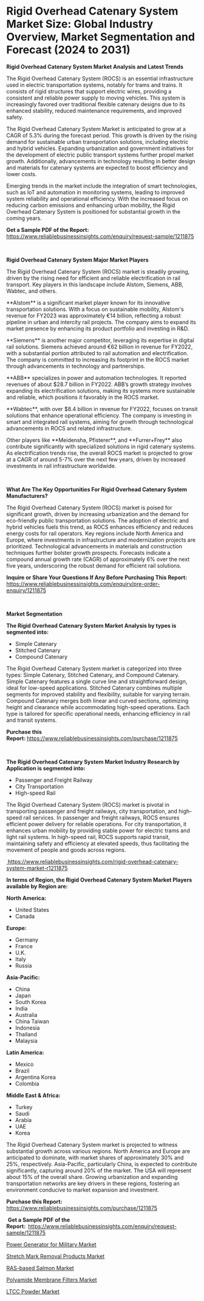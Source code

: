 <p><h1>Rigid Overhead Catenary System Market Size: Global Industry Overview, Market Segmentation and Forecast (2024 to 2031)</h1></p><p><strong>Rigid Overhead Catenary System Market Analysis and Latest Trends</strong></p>
<p><p>The Rigid Overhead Catenary System (ROCS) is an essential infrastructure used in electric transportation systems, notably for trams and trains. It consists of rigid structures that support electric wires, providing a consistent and reliable power supply to moving vehicles. This system is increasingly favored over traditional flexible catenary designs due to its enhanced stability, reduced maintenance requirements, and improved safety.</p><p>The Rigid Overhead Catenary System Market is anticipated to grow at a CAGR of 5.3% during the forecast period. This growth is driven by the rising demand for sustainable urban transportation solutions, including electric and hybrid vehicles. Expanding urbanization and government initiatives for the development of electric public transport systems further propel market growth. Additionally, advancements in technology resulting in better design and materials for catenary systems are expected to boost efficiency and lower costs.</p><p>Emerging trends in the market include the integration of smart technologies, such as IoT and automation in monitoring systems, leading to improved system reliability and operational efficiency. With the increased focus on reducing carbon emissions and enhancing urban mobility, the Rigid Overhead Catenary System is positioned for substantial growth in the coming years.</p></p>
<p><strong>Get a Sample PDF of the Report:&nbsp;</strong> <a href="https://www.reliablebusinessinsights.com/enquiry/request-sample/1211875?utm_campaign=60&utm_medium=2&utm_source=Github&utm_content=ia&utm_term=17122024&utm_id=rigid-overhead-catenary-system">https://www.reliablebusinessinsights.com/enquiry/request-sample/1211875</a></p>
<p>&nbsp;</p>
<p><strong>Rigid Overhead Catenary System Major Market Players</strong></p>
<p><p>The Rigid Overhead Catenary System (ROCS) market is steadily growing, driven by the rising need for efficient and reliable electrification in rail transport. Key players in this landscape include Alstom, Siemens, ABB, Wabtec, and others.</p><p>**Alstom** is a significant market player known for its innovative transportation solutions. With a focus on sustainable mobility, Alstom's revenue for FY2023 was approximately €14 billion, reflecting a robust pipeline in urban and intercity rail projects. The company aims to expand its market presence by enhancing its product portfolio and investing in R&D.</p><p>**Siemens** is another major competitor, leveraging its expertise in digital rail solutions. Siemens achieved around €62 billion in revenue for FY2022, with a substantial portion attributed to rail automation and electrification. The company is committed to increasing its footprint in the ROCS market through advancements in technology and partnerships.</p><p>**ABB** specializes in power and automation technologies. It reported revenues of about $28.7 billion in FY2022. ABB’s growth strategy involves expanding its electrification solutions, making its systems more sustainable and reliable, which positions it favorably in the ROCS market.</p><p>**Wabtec**, with over $8.4 billion in revenue for FY2022, focuses on transit solutions that enhance operational efficiency. The company is investing in smart and integrated rail systems, aiming for growth through technological advancements in ROCS and related infrastructure.</p><p>Other players like **Meidensha, Pfisterer**, and **Furrer+Frey** also contribute significantly with specialized solutions in rigid catenary systems. As electrification trends rise, the overall ROCS market is projected to grow at a CAGR of around 5-7% over the next few years, driven by increased investments in rail infrastructure worldwide.</p></p>
<p>&nbsp;</p>
<p><strong>What Are The Key Opportunities For Rigid Overhead Catenary System Manufacturers?</strong></p>
<p><p>The Rigid Overhead Catenary System (ROCS) market is poised for significant growth, driven by increasing urbanization and the demand for eco-friendly public transportation solutions. The adoption of electric and hybrid vehicles fuels this trend, as ROCS enhances efficiency and reduces energy costs for rail operators. Key regions include North America and Europe, where investments in infrastructure and modernization projects are prioritized. Technological advancements in materials and construction techniques further bolster growth prospects. Forecasts indicate a compound annual growth rate (CAGR) of approximately 6% over the next five years, underscoring the robust demand for efficient rail solutions.</p></p>
<p><strong>Inquire or Share Your Questions If Any Before Purchasing This Report:</strong> <a href="https://www.reliablebusinessinsights.com/enquiry/pre-order-enquiry/1211875?utm_campaign=60&utm_medium=2&utm_source=Github&utm_content=ia&utm_term=17122024&utm_id=rigid-overhead-catenary-system">https://www.reliablebusinessinsights.com/enquiry/pre-order-enquiry/1211875</a></p>
<p>&nbsp;</p>
<p><strong>Market Segmentation</strong></p>
<p><strong>The Rigid Overhead Catenary System Market Analysis by types is segmented into:</strong></p>
<p><ul><li>Simple Catenary</li><li>Stitched Catenary</li><li>Compound Catenary</li></ul></p>
<p><p>The Rigid Overhead Catenary System market is categorized into three types: Simple Catenary, Stitched Catenary, and Compound Catenary. Simple Catenary features a single curve line and straightforward design, ideal for low-speed applications. Stitched Catenary combines multiple segments for improved stability and flexibility, suitable for varying terrain. Compound Catenary merges both linear and curved sections, optimizing height and clearance while accommodating high-speed operations. Each type is tailored for specific operational needs, enhancing efficiency in rail and transit systems.</p></p>
<p><strong>Purchase this Report:&nbsp;</strong><a href="https://www.reliablebusinessinsights.com/purchase/1211875?utm_campaign=60&utm_medium=2&utm_source=Github&utm_content=ia&utm_term=17122024&utm_id=rigid-overhead-catenary-system">https://www.reliablebusinessinsights.com/purchase/1211875</a></p>
<p>&nbsp;</p>
<p><strong>The Rigid Overhead Catenary System Market Industry Research by Application is segmented into:</strong></p>
<p><ul><li>Passenger and Freight Railway</li><li>City Transportation</li><li>High-speed Rail</li></ul></p>
<p><p>The Rigid Overhead Catenary System (ROCS) market is pivotal in transporting passenger and freight railways, city transportation, and high-speed rail services. In passenger and freight railways, ROCS ensures efficient power delivery for reliable operations. For city transportation, it enhances urban mobility by providing stable power for electric trams and light rail systems. In high-speed rail, ROCS supports rapid transit, maintaining safety and efficiency at elevated speeds, thus facilitating the movement of people and goods across regions.</p></p>
<p><a href="https://www.reliablebusinessinsights.com/rigid-overhead-catenary-system-market-r1211875?utm_campaign=60&utm_medium=2&utm_source=Github&utm_content=ia&utm_term=17122024&utm_id=rigid-overhead-catenary-system">&nbsp;https://www.reliablebusinessinsights.com/rigid-overhead-catenary-system-market-r1211875</a></p>
<p><strong>In terms of Region, the Rigid Overhead Catenary System Market Players available by Region are:</strong></p>
<p>
    <p> <strong> North America: </strong>
        <ul>
            <li>United States</li>
            <li>Canada</li>
        </ul>
        </p> 
    <p> <strong> Europe: </strong>
        <ul>
            <li>Germany</li>
            <li>France</li>
            <li>U.K.</li>
            <li>Italy</li>
            <li>Russia</li>
        </ul>
        </p> 
    <p> <strong> Asia-Pacific: </strong>
        <ul>
            <li>China</li>
            <li>Japan</li>
            <li>South Korea</li>
            <li>India</li>
            <li>Australia</li>
            <li>China Taiwan</li>
            <li>Indonesia</li>
            <li>Thailand</li>
            <li>Malaysia</li>
        </ul>
        </p> 
    <p> <strong> Latin America: </strong>
        <ul>
            <li>Mexico</li>
            <li>Brazil</li>
            <li>Argentina Korea</li>
            <li>Colombia</li>
        </ul>
        </p> 
    <p> <strong> Middle East & Africa: </strong>
        <ul>
            <li>Turkey</li>
            <li>Saudi</li>
            <li>Arabia</li>
            <li>UAE</li>
            <li>Korea</li>
        </ul>
    </p>
    </p>
<p><p>The Rigid Overhead Catenary System market is projected to witness substantial growth across various regions. North America and Europe are anticipated to dominate, with market shares of approximately 30% and 25%, respectively. Asia-Pacific, particularly China, is expected to contribute significantly, capturing around 20% of the market. The USA will represent about 15% of the overall share. Growing urbanization and expanding transportation networks are key drivers in these regions, fostering an environment conducive to market expansion and investment.</p></p>
<p><strong>Purchase this Report: </strong><a href="https://www.reliablebusinessinsights.com/purchase/1211875?utm_campaign=60&utm_medium=2&utm_source=Github&utm_content=ia&utm_term=17122024&utm_id=rigid-overhead-catenary-system">https://www.reliablebusinessinsights.com/purchase/1211875</a></p>
<p>&nbsp;<strong>Get a Sample PDF of the Report:&nbsp;&nbsp;</strong><a href="https://www.reliablebusinessinsights.com/enquiry/request-sample/1211875?utm_campaign=60&utm_medium=2&utm_source=Github&utm_content=ia&utm_term=17122024&utm_id=rigid-overhead-catenary-system">https://www.reliablebusinessinsights.com/enquiry/request-sample/1211875</a></p>
<p><strong></strong></p>
<p><p><a href="https://www.linkedin.com/pulse/evaluating-market-players-power-generator-military-sector-zvjbe?utm_campaign=60&utm_medium=2&utm_source=Github&utm_content=ia&utm_term=17122024&utm_id=rigid-overhead-catenary-system">Power Generator for Military Market</a></p><p><a href="https://www.linkedin.com/pulse/fore-clarion-insight-j6xzf?utm_campaign=60&utm_medium=2&utm_source=Github&utm_content=ia&utm_term=17122024&utm_id=rigid-overhead-catenary-system">Stretch Mark Removal Products Market</a></p><p><a href="https://github.com/FahadAhmed223/Market-Research-Report-List-1/blob/main/ras-based-salmon-market.md?utm_campaign=60&utm_medium=2&utm_source=Github&utm_content=ia&utm_term=17122024&utm_id=rigid-overhead-catenary-system">RAS-based Salmon Market</a></p><p><a href="https://github.com/NargisHussain432/Market-Research-Report-List-1/blob/main/polyamide-membrane-filters-market.md?utm_campaign=60&utm_medium=2&utm_source=Github&utm_content=ia&utm_term=17122024&utm_id=rigid-overhead-catenary-system">Polyamide Membrane Filters Market</a></p><p><a href="https://www.linkedin.com/pulse/amacro-overview-forecast-cagr-124-ltcc-powder-marketfor-period-p1ede?utm_campaign=60&utm_medium=2&utm_source=Github&utm_content=ia&utm_term=17122024&utm_id=rigid-overhead-catenary-system">LTCC Powder Market</a></p></p>